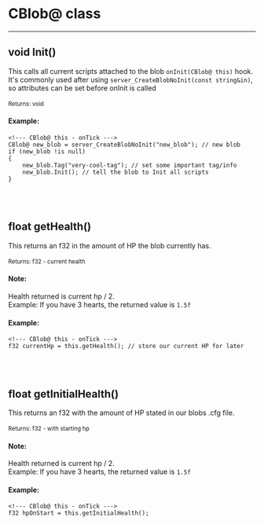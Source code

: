 # CBlob@ class

---

## void Init()
This calls all current scripts attached to the blob ``onInit(CBlob@ this)`` hook.
<br>
It's commonly used after using ``server_CreateBlobNoInit(const string&in)``, so attributes can be set before onInit is called
<br>
<br>
<small>Returns: void</small>

#### Example: 
```
<!--- CBlob@ this - onTick --->
CBlob@ new_blob = server_CreateBlobNoInit("new_blob"); // new blob
if (new_blob !is null)
{
    new_blob.Tag("very-cool-tag"); // set some important tag/info
    new_blob.Init(); // tell the blob to Init all scripts
}
```
<br>
<br>

## float getHealth()
This returns an f32 in the amount of HP the blob currently has.
<br>
<br>
<small>Returns: f32 - current health</small>

#### Note:
Health returned is current hp / 2.
<br>
Example: If you have 3 hearts, the returned value is ``1.5f``

#### Example: 
```
<!--- CBlob@ this - onTick --->
f32 currentHp = this.getHealth(); // store our current HP for later
```
<br>
<br>

## float getInitialHealth()
This returns an f32 with the amount of HP stated in our blobs .cfg file.
<br>
<br>
<small>Returns: f32 - with starting hp</small>

#### Note:
Health returned is current hp / 2.
<br>
Example: If you have 3 hearts, the returned value is ``1.5f``

#### Example: 
```
<!--- CBlob@ this - onTick --->
f32 hpOnStart = this.getInitialHealth();
```
<br>
<br>
